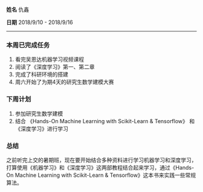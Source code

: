 **姓名** 仇鑫

**日期** 2018/9/10 - 2018/9/16

---

### 本周已完成任务

1. 看完吴恩达机器学习视频课程
2. 阅读了《深度学习》第一、第二章
3. 完成了科研环境的搭建
4. 周六开始了为期4天的研究生数学建模大赛


### 下周计划

1. 参加研究生数学建模
2. 结合 《Hands-On Machine Learning with Scikit-Learn & Tensorflow》 和 《深度学习》进行学习

### 总结

之前听完上交的暑期班，现在要开始结合多种资料进行学习机器学习和深度学习，打算使用《机器学习》和《深度学习》这两部教程结合起来学习，通过《Hands-On Machine Learning with Scikit-Learn & Tensorflow》这本书来实践一些常规算法。
